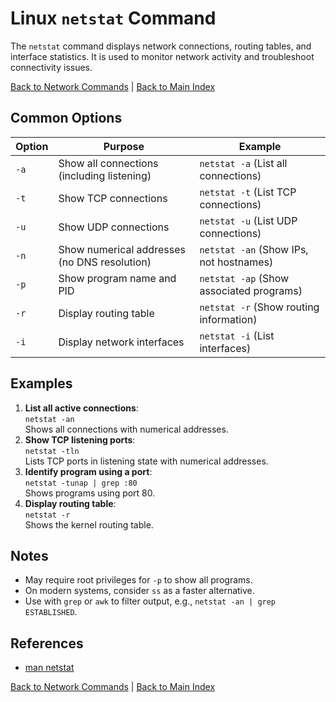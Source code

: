 # Linux `netstat` Command

The `netstat` command displays network connections, routing tables, and interface statistics. It is used to monitor network activity and troubleshoot connectivity issues.

[Back to Network Commands](../network.md) | [Back to Main Index](../../README.md)

## Common Options

| Option | Purpose | Example |
|--------|---------|---------|
| `-a` | Show all connections (including listening) | `netstat -a` (List all connections) |
| `-t` | Show TCP connections | `netstat -t` (List TCP connections) |
| `-u` | Show UDP connections | `netstat -u` (List UDP connections) |
| `-n` | Show numerical addresses (no DNS resolution) | `netstat -an` (Show IPs, not hostnames) |
| `-p` | Show program name and PID | `netstat -ap` (Show associated programs) |
| `-r` | Display routing table | `netstat -r` (Show routing information) |
| `-i` | Display network interfaces | `netstat -i` (List interfaces) |

## Examples
1. **List all active connections**:  
   `netstat -an`  
   Shows all connections with numerical addresses.
2. **Show TCP listening ports**:  
   `netstat -tln`  
   Lists TCP ports in listening state with numerical addresses.
3. **Identify program using a port**:  
   `netstat -tunap | grep :80`  
   Shows programs using port 80.
4. **Display routing table**:  
   `netstat -r`  
   Shows the kernel routing table.

## Notes
- May require root privileges for `-p` to show all programs.
- On modern systems, consider `ss` as a faster alternative.
- Use with `grep` or `awk` to filter output, e.g., `netstat -an | grep ESTABLISHED`.

## References
- [man netstat](https://man7.org/linux/man-pages/man8/netstat.8.html)

[Back to Network Commands](../network.md) | [Back to Main Index](../../README.md)
